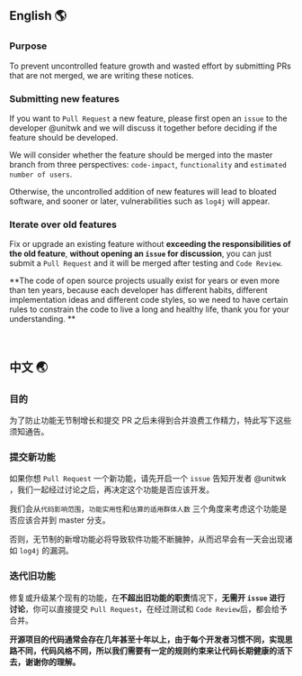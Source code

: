 ## English 🌎

### Purpose

To prevent uncontrolled feature growth and wasted effort by submitting PRs that are not merged, we are writing these notices.


### Submitting new features

If you want to `Pull Request` a new feature, please first open an `issue` to the developer @unitwk and we will discuss it together before deciding if the feature should be developed.

We will consider whether the feature should be merged into the master branch from three perspectives: `code-impact`, `functionality` and `estimated number of users`.

Otherwise, the uncontrolled addition of new features will lead to bloated software, and sooner or later, vulnerabilities such as `log4j` will appear.


### Iterate over old features

Fix or upgrade an existing feature without **exceeding the responsibilities of the old feature**, **without opening an `issue` for discussion**, you can just submit a `Pull Request` and it will be merged after testing and `Code Review`.


**The code of open source projects usually exist for years or even more than ten years, because each developer has different habits, different implementation ideas and different code styles, so we need to have certain rules to constrain the code to live a long and healthy life, thank you for your understanding. **


<br />


## 中文 🌏

### 目的

为了防止功能无节制增长和提交 PR 之后未得到合并浪费工作精力，特此写下这些须知通告。


### 提交新功能

如果你想 `Pull Request` 一个新功能，请先开启一个 `issue` 告知开发者 @unitwk  ，我们一起经过讨论之后，再决定这个功能是否应该开发。

我们会从`代码影响范围`，`功能实用性`和`估算的适用群体人数` 三个角度来考虑这个功能是否应该合并到 master 分支。

否则，无节制的新增功能必将导致软件功能不断臃肿，从而迟早会有一天会出现诸如 `log4j` 的漏洞。


### 迭代旧功能

修复或升级某个现有的功能，在**不超出旧功能的职责**情况下，**无需开 `issue` 进行讨论**，你可以直接提交 `Pull Request`，在经过测试和 `Code Review`后，都会给予合并。


**开源项目的代码通常会存在几年甚至十年以上，由于每个开发者习惯不同，实现思路不同，代码风格不同，所以我们需要有一定的规则约束来让代码长期健康的活下去，谢谢你的理解。**

